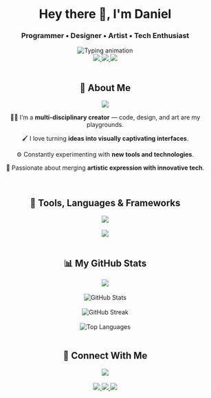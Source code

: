 <div align="center">
  
  <h1>Hey there 👋, I'm Daniel</h1>
  <h3>Programmer • Designer • Artist • Tech Enthusiast</h3>

  <img src="https://readme-typing-svg.herokuapp.com/?lines=Creative+Coder;UX/UI+Designer;Digital+Artist;Tech+Lover&center=true&width=440&height=45&color=00F7FF&vCenter=true" alt="Typing animation" />

  <br />

  <a href="https://github.com/canvexter">
    <img src="https://img.shields.io/github/followers/canvexter?label=Follow&style=social" />
  </a>
  <a href="mailto:youremail@example.com">
    <img src="https://img.shields.io/badge/-Gmail-D14836?style=flat-square&logo=gmail&logoColor=white" />
  </a>
  <a href="https://linkedin.com/in/yourlinkedin" target="_blank">
    <img src="https://img.shields.io/badge/-LinkedIn-blue?style=flat-square&logo=linkedin" />
  </a>

</div>

<br />

<h2 align="center">🎨 About Me</h2>
<div align="center">
  <img src="https://img.shields.io/badge/-ABOUT ME-1e1e1e?style=for-the-badge&logo=about-dot-me&logoColor=white" />
</div>
<div align="center">

  <p>👨‍💻 I’m a <strong>multi-disciplinary creator</strong> — code, design, and art are my playgrounds.</p>
  <p>🖌️ I love turning <strong>ideas into visually captivating interfaces</strong>.</p>
  <p>⚙️ Constantly experimenting with <strong>new tools and technologies</strong>.</p>
  <p>🚀 Passionate about merging <strong>artistic expression with innovative tech</strong>.</p>

</div>

<br />

<h2 align="center">🧰 Tools, Languages & Frameworks</h2>
<div align="center">
  <img src="https://img.shields.io/badge/-SKILLS-1e1e1e?style=for-the-badge&logo=codesandbox&logoColor=white" />
  <br /><br />
  <img src="https://skillicons.dev/icons?i=html,css,js,ts,react,nextjs,nodejs,python,figma,ps,ai,blender,threejs,git,github,vscode&perline=8" />
</div>

<br />

<h2 align="center">📊 My GitHub Stats</h2>
<div align="center">
  <img src="https://img.shields.io/badge/-GITHUB STATS-1e1e1e?style=for-the-badge&logo=github&logoColor=white" />
  <br /><br />
  <img src="https://github-readme-stats.vercel.app/api?username=canvexter&theme=tokyonight&show_icons=true" alt="GitHub Stats" />
  <br /><br />
  <img src="https://github-readme-streak-stats.herokuapp.com/?user=canvexter&theme=tokyonight" alt="GitHub Streak" />
  <br /><br />
  <img src="https://github-readme-stats.vercel.app/api/top-langs/?username=canvexter&layout=compact&theme=tokyonight" alt="Top Languages" />
</div>

<br />

<h2 align="center">🔗 Connect With Me</h2>
<div align="center">
  <img src="https://img.shields.io/badge/-CONTACT-1e1e1e?style=for-the-badge&logo=linktree&logoColor=white" />
  <br /><br />
  <a href="https://linkedin.com/in/yourlinkedin">
    <img src="https://img.shields.io/badge/-LinkedIn-0A66C2?style=for-the-badge&logo=linkedin&logoColor=white" />
  </a>
  <a href="mailto:youremail@example.com">
    <img src="https://img.shields.io/badge/-Email-EA4335?style=for-the-badge&logo=gmail&logoColor=white" />
  </a>
  <a href="https://twitter.com/yourhandle">
    <img src="https://img.shields.io/badge/-Twitter-1DA1F2?style=for-the-badge&logo=twitter&logoColor=white" />
  </a>
</div>
